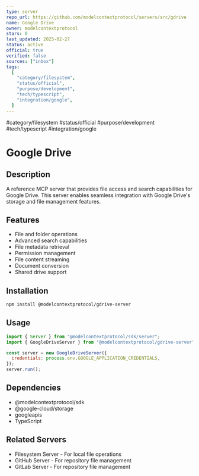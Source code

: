 ```yaml
---
type: server
repo_url: https://github.com/modelcontextprotocol/servers/src/gdrive
name: Google Drive
owner: modelcontextprotocol
stars: 0
last_updated: 2025-02-27
status: active
official: true
verified: false
sources: ["inbox"]
tags:
  [
    "category/filesystem",
    "status/official",
    "purpose/development",
    "tech/typescript",
    "integration/google",
  ]
---
```


#category/filesystem #status/official #purpose/development #tech/typescript #integration/google

# Google Drive

## Description

A reference MCP server that provides file access and search capabilities for Google Drive. This server enables seamless integration with Google Drive's storage and file management features.

## Features

- File and folder operations
- Advanced search capabilities
- File metadata retrieval
- Permission management
- File content streaming
- Document conversion
- Shared drive support

## Installation

```bash
npm install @modelcontextprotocol/gdrive-server
```

## Usage

```javascript
import { Server } from "@modelcontextprotocol/sdk/server";
import { GoogleDriveServer } from "@modelcontextprotocol/gdrive-server";

const server = new GoogleDriveServer({
  credentials: process.env.GOOGLE_APPLICATION_CREDENTIALS,
});
server.run();
```

## Dependencies

- @modelcontextprotocol/sdk
- @google-cloud/storage
- googleapis
- TypeScript

## Related Servers

- Filesystem Server - For local file operations
- GitHub Server - For repository file management
- GitLab Server - For repository file management

